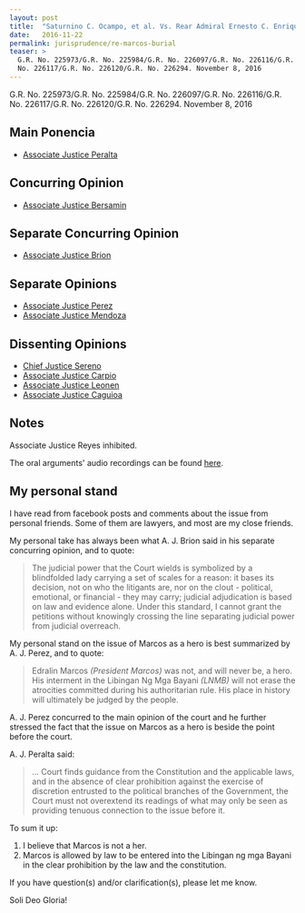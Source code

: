 ```yaml
---
layout: post
title:  "Saturnino C. Ocampo, et al. Vs. Rear Admiral Ernesto C. Enriquez, et al./Rep. Edcel C. Lagman, et al. Vs. Executive Secretary Salvador C. Medialdea, et al./Loretta Ann Pargas-Rosales, et al. Vs. Executive Secretary Salvador C. Medialdea, et al./Heherson T. Alvarez, et al. Vs. Executive Secretary Salvador C. Medialdea, et al./Zaira Patricia B. Baniaga, et la. Vs. Executive Secretary Salvador C. Medialdea, et al./Algamar A. Latiph Vs. Secretary Delfin N. Lorenzana, et al./Leila M. De Lima Vs. Executive Secretary Salvador C. Medialdea, et al."
date:   2016-11-22
permalink: jurisprudence/re-marcos-burial
teaser: >
  G.R. No. 225973/G.R. No. 225984/G.R. No. 226097/G.R. No. 226116/G.R.
  No. 226117/G.R. No. 226120/G.R. No. 226294. November 8, 2016
---
```


G.R. No. 225973/G.R. No. 225984/G.R. No. 226097/G.R. No. 226116/G.R. No. 226117/G.R. No. 226120/G.R. No. 226294. November 8, 2016

## Main Ponencia

- [Associate Justice Peralta](http://sc.judiciary.gov.ph/jurisprudence/2016/november2016/225973.pdf)

## Concurring Opinion

- [Associate Justice Bersamin](http://sc.judiciary.gov.ph/jurisprudence/2016/november2016/225973_bersamin.pdf)

## Separate Concurring Opinion

- [Associate Justice Brion](http://sc.judiciary.gov.ph/jurisprudence/2016/november2016/225973_brion.pdf)

## Separate Opinions

- [Associate Justice Perez](http://sc.judiciary.gov.ph/jurisprudence/2016/november2016/225973_perez.pdf)
- [Associate Justice Mendoza](http://sc.judiciary.gov.ph/jurisprudence/2016/november2016/225973_mendoza.pdf)

## Dissenting Opinions

- [Chief Justice Sereno](http://sc.judiciary.gov.ph/jurisprudence/2016/november2016/225973_sereno.pdf)
- [Associate Justice Carpio](http://sc.judiciary.gov.ph/jurisprudence/2016/november2016/225973_carpio.pdf)
- [Associate Justice Leonen](http://sc.judiciary.gov.ph/jurisprudence/2016/november2016/225973_leonen.pdf)
- [Associate Justice Caguioa](http://sc.judiciary.gov.ph/jurisprudence/2016/november2016/225973_caguioa.pdf)

## Notes

Associate Justice Reyes inhibited.

The oral arguments' audio recordings can be found
[here](http://sc.judiciary.gov.ph/microsite/marcos/audio-recording.html).

## My personal stand

I have read from facebook posts and comments about the issue from
personal friends. Some of them are lawyers, and most are my close
friends.

My personal take has always been what A. J. Brion said in his separate
concurring opinion, and to quote:

> The judicial power that the Court wields is symbolized by a
> blindfolded lady carrying a  set of scales for a  reason: it  bases its
> decision, not on who the litigants are, nor on the clout - political,
> emotional, or financial - they may carry; judicial adjudication is
> based on law and evidence alone.  Under this standard, I  cannot grant
> the petitions without knowingly crossing the line separating judicial
> power from judicial overreach. 

My personal stand on the issue of Marcos as a hero is best summarized by
A. J. Perez, and to quote:

> Edralin Marcos _(President Marcos)_ was not, and will never be, a hero.
> His interment in the Libingan Ng Mga Bayani _(LNMB)_ will not erase the
> atrocities committed during his authoritarian rule. His place in
> history will ultimately be judged by the people.

A. J. Perez concurred to the main opinion of the court and he further
stressed the fact that the issue on Marcos as a hero is beside the point
before the court.

A. J. Peralta said:

> ... Court finds guidance from the Constitution and the applicable laws,
> and in the absence of clear prohibition against the exercise of
> discretion entrusted to the political branches of the Government, the
> Court must not overextend its readings of what may only be seen as
> providing tenuous connection to the issue before it.

To sum it up:

1.  I believe that Marcos is not a her.
2.  Marcos is allowed by law to be entered into the Libingan ng mga Bayani
    in the clear prohibition by the law and the constitution.

If you have question(s) and/or clarification(s), please let me know.

Soli Deo Gloria!
